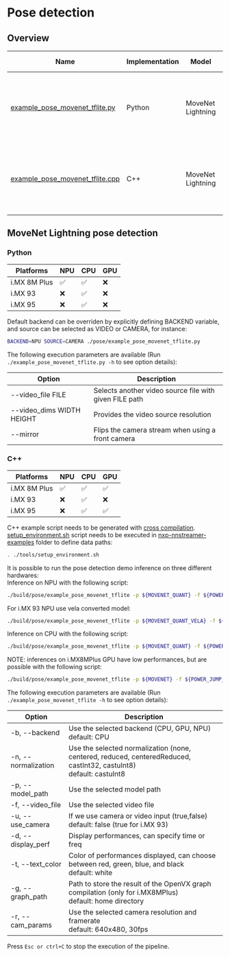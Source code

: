 # Pose detection

## Overview
Name | Implementation | Model | ML engine |Features
--- | --- | --- | --- | ---
[example_pose_movenet_tflite.py](./example_pose_movenet_tflite.py) | Python | MoveNet Lightning | TFLite | video file decoding (i.MX 8M Plus only)<br>camera<br>gst-launch<br>
[example_pose_movenet_tflite.cpp](./cpp/example_pose_movenet_tflite.cpp) | C++ | MoveNet Lightning | TFLite | video file decoding (i.MX 8M Plus only)<br>camera<br>gst-launch<br>

## MoveNet Lightning pose detection
### Python
|   Platforms  | NPU | CPU | GPU |
| ------------ | --- | --- | --- |
| i.MX 8M Plus | :white_check_mark: | :white_check_mark: | :x: |
|   i.MX 93    | :x: | :white_check_mark: | :x: |
|   i.MX 95    | :x: | :white_check_mark: | :x: |

Default backend can be overriden by explicitly defining BACKEND variable, and source can be selected as VIDEO or CAMERA, for instance:

```bash
BACKEND=NPU SOURCE=CAMERA ./pose/example_pose_movenet_tflite.py
```

The following execution parameters are available (Run ``` ./example_pose_movenet_tflite.py -h``` to see option details):

Option | Description
--- | ---
--video_file FILE | Selects another video source file with given FILE path
--video_dims WIDTH HEIGHT | Provides the video source resolution
--mirror | Flips the camera stream when using a front camera

### C++
|   Platforms  | NPU | CPU | GPU |
| ------------ | --- | --- | --- |
| i.MX 8M Plus | :white_check_mark: | :white_check_mark: | :white_check_mark: |
|   i.MX 93    | :x: | :white_check_mark: | :x: |
|   i.MX 95    | :x: | :white_check_mark: | :white_check_mark: |

C++ example script needs to be generated with [cross compilation](../). [setup_environment.sh](../tools/setup_environment.sh) script needs to be executed in [nxp-nnstreamer-examples](../) folder to define data paths:
```bash
. ./tools/setup_environment.sh
```

It is possible to run the pose detection demo inference on three different hardwares:<br>
Inference on NPU with the following script:
```bash
./build/pose/example_pose_movenet_tflite -p ${MOVENET_QUANT} -f ${POWER_JUMP_VIDEO}
```
For i.MX 93 NPU use vela converted model:
```bash
./build/pose/example_pose_movenet_tflite -p ${MOVENET_QUANT_VELA} -f ${POWER_JUMP_VIDEO}
```
Inference on CPU with the following script:
```bash
./build/pose/example_pose_movenet_tflite -p ${MOVENET_QUANT} -f ${POWER_JUMP_VIDEO} -b CPU
```
NOTE: inferences on i.MX8MPlus GPU have low performances, but are possible with the following script:
```bash
./build/pose/example_pose_movenet_tflite -p ${MOVENET} -f ${POWER_JUMP_VIDEO} -b GPU -n castInt32
```
The following execution parameters are available (Run ``` ./example_pose_movenet_tflite -h``` to see option details):

Option | Description
--- | ---
-b, --backend | Use the selected backend (CPU, GPU, NPU)<br> default: CPU
-n, --normalization | Use the selected normalization (none, centered, reduced, centeredReduced, castInt32, castuInt8)<br> default: castuInt8
-p, --model_path | Use the selected model path
-f, --video_file | Use the selected video file
-u, --use_camera | If we use camera or video input (true,false)<br> default: false (true for i.MX 93)
-d, --display_perf |Display performances, can specify time or freq
-t, --text_color | Color of performances displayed, can choose between red, green, blue, and black<br> default: white
-g, --graph_path | Path to store the result of the OpenVX graph compilation (only for i.MX8MPlus)<br> default: home directory
-r, --cam_params | Use the selected camera resolution and framerate<br> default: 640x480, 30fps

Press ```Esc or ctrl+C``` to stop the execution of the pipeline.
